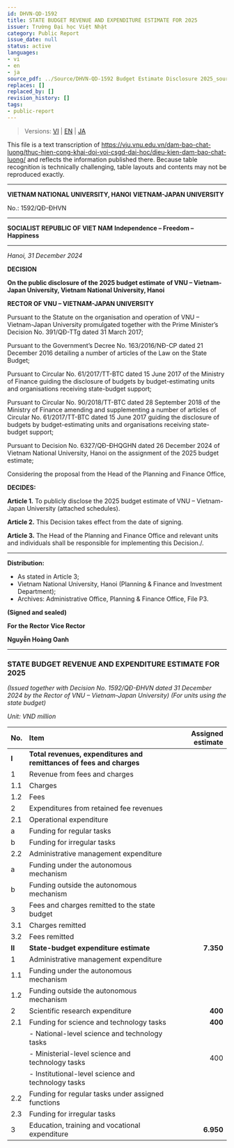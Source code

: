 ```yaml
---
id: DHVN-QD-1592
title: STATE BUDGET REVENUE AND EXPENDITURE ESTIMATE FOR 2025
issuer: Trường Đại học Việt Nhật
category: Public Report
issue_date: null
status: active
languages:
- vi
- en
- ja
source_pdf: ../Source/DHVN-QD-1592 Budget Estimate Disclosure 2025_source.pdf
replaces: []
replaced_by: []
revision_history: []
tags:
- public-report
---
```

> Versions: [VI](../Vietnamese/DHVN-QD-1592%20C%C3%B4ng%20khai%20d%E1%BB%B1%20to%C3%A1n%20ng%C3%A2n%20s%C3%A1ch%20n%C4%83m%202025_source.md) | [EN](DHVN-QD-1592%20Budget%20Estimate%20Disclosure%202025.md) | [JA](../Japanese/DHVN-QD-1592%202025%E5%B9%B4%E5%BA%A6%E4%BA%88%E7%AE%97%E8%A6%8B%E7%A9%8D%E3%82%8A%E5%85%AC%E8%A1%A8.md)

This file is a text transcription of https://vju.vnu.edu.vn/dam-bao-chat-luong/thuc-hien-cong-khai-doi-voi-csgd-dai-hoc/dieu-kien-dam-bao-chat-luong/ and reflects the information published there.
Because table recognition is technically challenging, table layouts and contents may not be reproduced exactly.

---

**VIETNAM NATIONAL UNIVERSITY, HANOI**
**VIETNAM-JAPAN UNIVERSITY**

No.: 1592/QĐ-ĐHVN

---

**SOCIALIST REPUBLIC OF VIET NAM**
**Independence – Freedom – Happiness**

---

*Hanoi, 31 December 2024*

**DECISION**

**On the public disclosure of the 2025 budget estimate**
**of VNU – Vietnam-Japan University, Vietnam National University, Hanoi**

**RECTOR OF VNU – VIETNAM-JAPAN UNIVERSITY**

Pursuant to the Statute on the organisation and operation of VNU – Vietnam-Japan University promulgated together with the Prime Minister’s Decision No. 391/QĐ-TTg dated 31 March 2017;

Pursuant to the Government’s Decree No. 163/2016/NĐ-CP dated 21 December 2016 detailing a number of articles of the Law on the State Budget;

Pursuant to Circular No. 61/2017/TT-BTC dated 15 June 2017 of the Ministry of Finance guiding the disclosure of budgets by budget-estimating units and organisations receiving state-budget support;

Pursuant to Circular No. 90/2018/TT-BTC dated 28 September 2018 of the Ministry of Finance amending and supplementing a number of articles of Circular No. 61/2017/TT-BTC dated 15 June 2017 guiding the disclosure of budgets by budget-estimating units and organisations receiving state-budget support;

Pursuant to Decision No. 6327/QĐ-ĐHQGHN dated 26 December 2024 of Vietnam National University, Hanoi on the assignment of the 2025 budget estimate;

Considering the proposal from the Head of the Planning and Finance Office,

**DECIDES:**

**Article 1.** To publicly disclose the 2025 budget estimate of VNU – Vietnam-Japan University (attached schedules).

**Article 2.** This Decision takes effect from the date of signing.

**Article 3.** The Head of the Planning and Finance Office and relevant units and individuals shall be responsible for implementing this Decision./.

---

**Distribution:**
- As stated in Article 3;
- Vietnam National University, Hanoi (Planning & Finance and Investment Department);
- Archives: Administrative Office, Planning & Finance Office, File P3.

**(Signed and sealed)**

**For the Rector**
**Vice Rector**

**Nguyễn Hoàng Oanh**

---

### **STATE BUDGET REVENUE AND EXPENDITURE ESTIMATE FOR 2025**
*(Issued together with Decision No. 1592/QĐ-ĐHVN dated 31 December 2024 by the Rector of VNU – Vietnam-Japan University)*
*(For units using the state budget)*

*Unit: VND million*

| No. | Item | Assigned estimate |
| :--- | :--- | ---: |
| **I** | **Total revenues, expenditures and remittances of fees and charges** | |
| 1 | Revenue from fees and charges | |
| 1.1 | Charges | |
| 1.2 | Fees | |
| 2 | Expenditures from retained fee revenues | |
| 2.1 | Operational expenditure | |
| a | Funding for regular tasks | |
| b | Funding for irregular tasks | |
| 2.2 | Administrative management expenditure | |
| a | Funding under the autonomous mechanism | |
| b | Funding outside the autonomous mechanism | |
| 3 | Fees and charges remitted to the state budget | |
| 3.1 | Charges remitted | |
| 3.2 | Fees remitted | |
| **II** | **State-budget expenditure estimate** | **7.350** |
| 1 | Administrative management expenditure | |
| 1.1 | Funding under the autonomous mechanism | |
| 1.2 | Funding outside the autonomous mechanism | |
| 2 | Scientific research expenditure | **400** |
| 2.1 | Funding for science and technology tasks | **400** |
| | - National-level science and technology tasks | |
| | - Ministerial-level science and technology tasks | 400 |
| | - Institutional-level science and technology tasks | |
| 2.2 | Funding for regular tasks under assigned functions | |
| 2.3 | Funding for irregular tasks | |
| 3 | Education, training and vocational expenditure | **6.950** |
